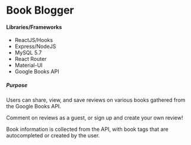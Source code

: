 # Book Blogger

#### Libraries/Frameworks
* ReactJS/Hooks
* Express/NodeJS
* MySQL 5.7
* React Router
* Material-UI
* Google Books API

##### Purpose

Users can share, view, and save reviews on various books gathered from the Google Books API.

Comment on reviews as a guest, or sign up and create your own review!

Book information is collected from the API, with book tags that are autocompleted or created by the user.
